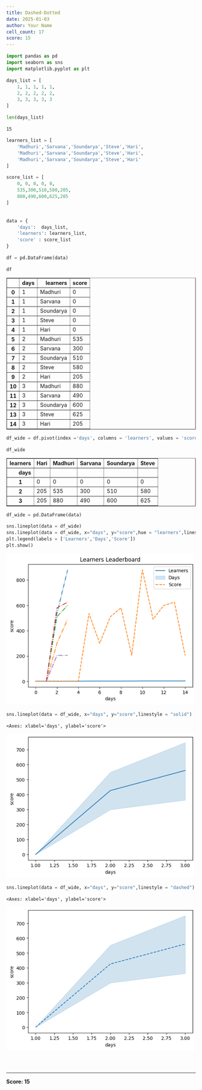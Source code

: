 ```yaml
---
title: Dashed-Dotted
date: 2025-01-03
author: Your Name
cell_count: 17
score: 15
---
```


```python
import pandas as pd
import seaborn as sns
import matplotlib.pyplot as plt
```


```python
days_list = [
    1, 1, 1, 1, 1,
    2, 2, 2, 2, 2,
    3, 3, 3, 3, 3
]
```


```python
len(days_list)
```




    15




```python
learners_list = [
    'Madhuri','Sarvana','Soundarya','Steve','Hari',
    'Madhuri','Sarvana','Soundarya','Steve','Hari',
    'Madhuri','Sarvana','Soundarya','Steve','Hari'
]
```


```python
score_list = [
    0, 0, 0, 0, 0,
    535,300,510,580,205,
    880,490,600,625,205
]
    
```


```python
data = {
    'days':  days_list,
    'learners': learners_list,
    'score' : score_list
}
```


```python
df = pd.DataFrame(data)
```


```python
df
```




<div>
<style scoped>
    .dataframe tbody tr th:only-of-type {
        vertical-align: middle;
    }

    .dataframe tbody tr th {
        vertical-align: top;
    }

    .dataframe thead th {
        text-align: right;
    }
</style>
<table border="1" class="dataframe">
  <thead>
    <tr style="text-align: right;">
      <th></th>
      <th>days</th>
      <th>learners</th>
      <th>score</th>
    </tr>
  </thead>
  <tbody>
    <tr>
      <th>0</th>
      <td>1</td>
      <td>Madhuri</td>
      <td>0</td>
    </tr>
    <tr>
      <th>1</th>
      <td>1</td>
      <td>Sarvana</td>
      <td>0</td>
    </tr>
    <tr>
      <th>2</th>
      <td>1</td>
      <td>Soundarya</td>
      <td>0</td>
    </tr>
    <tr>
      <th>3</th>
      <td>1</td>
      <td>Steve</td>
      <td>0</td>
    </tr>
    <tr>
      <th>4</th>
      <td>1</td>
      <td>Hari</td>
      <td>0</td>
    </tr>
    <tr>
      <th>5</th>
      <td>2</td>
      <td>Madhuri</td>
      <td>535</td>
    </tr>
    <tr>
      <th>6</th>
      <td>2</td>
      <td>Sarvana</td>
      <td>300</td>
    </tr>
    <tr>
      <th>7</th>
      <td>2</td>
      <td>Soundarya</td>
      <td>510</td>
    </tr>
    <tr>
      <th>8</th>
      <td>2</td>
      <td>Steve</td>
      <td>580</td>
    </tr>
    <tr>
      <th>9</th>
      <td>2</td>
      <td>Hari</td>
      <td>205</td>
    </tr>
    <tr>
      <th>10</th>
      <td>3</td>
      <td>Madhuri</td>
      <td>880</td>
    </tr>
    <tr>
      <th>11</th>
      <td>3</td>
      <td>Sarvana</td>
      <td>490</td>
    </tr>
    <tr>
      <th>12</th>
      <td>3</td>
      <td>Soundarya</td>
      <td>600</td>
    </tr>
    <tr>
      <th>13</th>
      <td>3</td>
      <td>Steve</td>
      <td>625</td>
    </tr>
    <tr>
      <th>14</th>
      <td>3</td>
      <td>Hari</td>
      <td>205</td>
    </tr>
  </tbody>
</table>
</div>




```python
df_wide = df.pivot(index ='days', columns = 'learners', values = 'score')
```


```python
df_wide
```




<div>
<style scoped>
    .dataframe tbody tr th:only-of-type {
        vertical-align: middle;
    }

    .dataframe tbody tr th {
        vertical-align: top;
    }

    .dataframe thead th {
        text-align: right;
    }
</style>
<table border="1" class="dataframe">
  <thead>
    <tr style="text-align: right;">
      <th>learners</th>
      <th>Hari</th>
      <th>Madhuri</th>
      <th>Sarvana</th>
      <th>Soundarya</th>
      <th>Steve</th>
    </tr>
    <tr>
      <th>days</th>
      <th></th>
      <th></th>
      <th></th>
      <th></th>
      <th></th>
    </tr>
  </thead>
  <tbody>
    <tr>
      <th>1</th>
      <td>0</td>
      <td>0</td>
      <td>0</td>
      <td>0</td>
      <td>0</td>
    </tr>
    <tr>
      <th>2</th>
      <td>205</td>
      <td>535</td>
      <td>300</td>
      <td>510</td>
      <td>580</td>
    </tr>
    <tr>
      <th>3</th>
      <td>205</td>
      <td>880</td>
      <td>490</td>
      <td>600</td>
      <td>625</td>
    </tr>
  </tbody>
</table>
</div>




```python
df_wide = pd.DataFrame(data)
```


```python
sns.lineplot(data = df_wide)
sns.lineplot(data = df_wide, x="days", y="score",hue = "learners",linestyle = "-.").set(title="Learners Leaderboard")
plt.legend(labels = ['Learners','Days','Score'])
plt.show()
```


    
![png](dashed-dotted_files/dashed-dotted_11_0.png)
    



```python
sns.lineplot(data = df_wide, x="days", y="score",linestyle = "solid")
```




    <Axes: xlabel='days', ylabel='score'>




    
![png](dashed-dotted_files/dashed-dotted_12_1.png)
    



```python
sns.lineplot(data = df_wide, x="days", y="score",linestyle = "dashed")
```




    <Axes: xlabel='days', ylabel='score'>




    
![png](dashed-dotted_files/dashed-dotted_13_1.png)
    



```python

```


```python

```


```python

```


---
**Score: 15**
